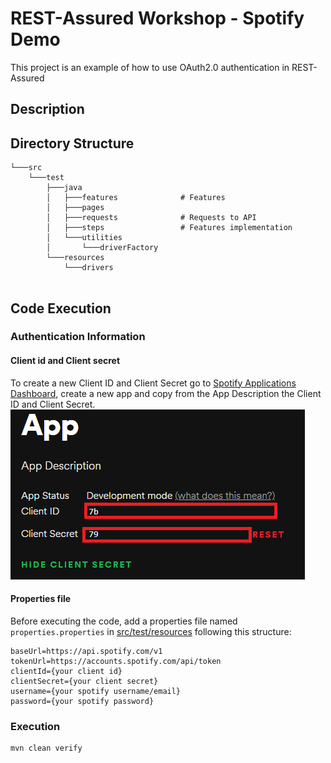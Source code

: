 # REST-Assured Workshop - Spotify Demo
This project is an example of how to use OAuth2.0 authentication in REST-Assured

## Description


## Directory Structure
``` 
└───src
    └───test
        ├───java                   
        │   ├───features              # Features 
        │   ├───pages                 
        │   ├───requests              # Requests to API
        │   ├───steps                 # Features implementation
        │   └───utilities              
        │       └───driverFactory
        └───resources       
            └───drivers 
    
```

## Code Execution

### Authentication Information

#### Client id and Client secret
To create a new Client ID and Client Secret go to [Spotify Applications Dashboard](https://developer.spotify.com/dashboard/applications), create a new app and copy from the App Description the Client ID and Client Secret.
![img.png](readme/img.png)

#### Properties file
Before executing the code, add a properties file named `properties.properties` in [src/test/resources](src/test/resources) following this structure:
``` 
baseUrl=https://api.spotify.com/v1
tokenUrl=https://accounts.spotify.com/api/token
clientId={your client id}
clientSecret={your client secret}
username={your spotify username/email}
password={your spotify password}
``` 
### Execution
```
mvn clean verify 
``` 

